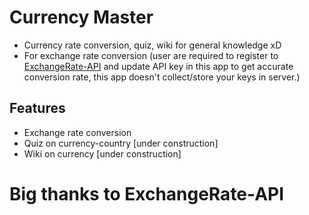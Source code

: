 # Currency Master
* Currency rate conversion, quiz, wiki for general knowledge xD
* For exchange rate conversion (user are required to register to [ExchangeRate-API](https://app.exchangerate-api.com/sign-in) and update API key in this app to get accurate conversion rate, this app doesn't collect/store your keys in server.) 
## Features
* Exchange rate conversion
* Quiz on currency-country [under construction]
* Wiki on currency [under construction]

# Big thanks to ExchangeRate-API 
